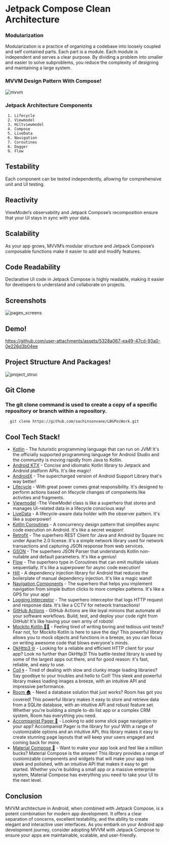 # Jetpack Compose Clean Architecture
### Modularization 
Modularization is a practice of organizing a codebase into loosely coupled and self contained parts. Each part is a module. Each module is independent and serves a clear purpose. By dividing a problem into smaller and easier to solve subproblems, you reduce the complexity of designing and maintaining a large system.
### MVVM Design Pattern With Compose!
![mvvm](https://github.com/user-attachments/assets/f43f116b-d676-412c-9a07-f08595aadffa)

### Jetpack Architecture Components 

     1. Lifecycle
     2. Viewmodel
     3. Hiltviewmodel
     4. Compose
     5. LiveData
     6. Navigation
     7. Coroutines
     8. Dagger
     9. Flow
## Testability
Each component can be tested independently, allowing for comprehensive unit and UI testing.
## Reactivity
ViewModel’s observability and Jetpack Compose’s recomposition ensure that your UI stays in sync with your data.
## Scalability
As your app grows, MVVM’s modular structure and Jetpack Compose’s composable functions make it easier to add and modify features.
## Code Readability
Declarative UI code in Jetpack Compose is highly readable, making it easier for developers to understand and collaborate on projects.
## Screenshots
![pages_screens](https://github.com/user-attachments/assets/36950a29-ec00-4911-874d-bbfaf2e94832)
## Demo!
https://github.com/user-attachments/assets/5328a067-ea49-47cd-93a0-0e226d3b04ee
## Project Structure And Packages!
![project_struc](https://github.com/user-attachments/assets/2e5daf1f-fd9d-4e9b-afd9-3e2b14864f27)

## Git Clone 
### The git clone command is used to create a copy of a specific repository or branch within a repository.
      git clone https://github.com/sachinsonvane/LBGPocWork.git
## Cool Tech Stack!
- [Kotlin](https://developer.android.com/kotlin) - The futuristic programming language that can run on JVM! It's the officially supported programming language for Android Studio and the community is
  moving rapidly from Java to Kotlin.
- [Android KTX](https://developer.android.com/kotlin/ktx.html) - Concise and idiomatic Kotlin library to Jetpack and Android platform APIs. It's like magic!
- [AndroidX](https://developer.android.com/jetpack/androidx) - The supercharged version of Android Support Library that's way better!
- [Lifecycle](https://developer.android.com/topic/libraries/architecture/lifecycle) - With great power comes great responsibility. It's designed to perform actions based on lifecycle changes of
  components like activities and fragments.
- [Viewmodel](https://developer.android.com/topic/libraries/architecture/viewmodel) -The ViewModel class is like a superhero that stores and manages UI-related data in a lifecycle conscious way!
- [LiveData](https://developer.android.com/topic/libraries/architecture/livedata) - A lifecycle-aware data holder with the observer pattern. It's like a superpower!
- [Kotlin Coroutines](https://developer.android.com/kotlin/coroutines) - A concurrency design pattern that simplifies async code execution on Android. It's like a secret weapon!
- [Retrofit](https://square.github.io/retrofit) - The superhero REST Client for Java and Android by Square inc under Apache 2.0 license. It's a simple network library used for network transactions and
  capturing JSON response from web services.
- [GSON](https://github.com/square/gson) - The superhero JSON Parser that understands Kotlin non-nullable and default parameters. It's like a genius!
- [Flow](https://developer.android.com/kotlin/flow) - The superhero type in Coroutines that can emit multiple values sequentially. It's like a superpower for async code execution!
- [Hilt](https://developer.android.com/training/dependency-injection/hilt-android) - A dependency injection library for Android that reduces the boilerplate of manual dependency injection. It's like a
  magic wand!
- [Navigation Components](https://developer.android.com/guide/navigation/navigation-getting-started) - The superhero that helps you implement navigation from simple button clicks to more complex
  patterns. It's like a GPS for your app!
- [Logging Interceptor](https://github.com/square/okhttp/blob/master/okhttp-logging-interceptor/README.md) - The superhero interceptor that logs HTTP request and response data. It's like a CCTV for
  network transactions!
- [GitHub Actions](https://github.com/features/actions) - GitHub Actions are like loyal minions that automate all your software workflows. Build, test, and deploy your code right from GitHub! It's
  like having your own army of robots!
- [Mockito Kotlin 👨‍🔬](https://github.com/mockito/mockito-kotlin) - Feeling tired of writing boring and tedious unit tests? Fear not, for Mockito Kotlin is here to save the day! This powerful library
  allows you to mock objects and functions in a breeze, so you can focus on writing awesome code that blows everyone's minds.
- [OkHttp3 🌐](https://github.com/square/okhttp) - Looking for a reliable and efficient HTTP client for your app? Look no further than OkHttp3! This battle-tested library is used by some of the largest
  apps out there, and for good reason: it's fast, reliable, and easy to use.
- [Coil 🌀](https://github.com/coil-kt/coil) - Tired of dealing with slow and clunky image loading libraries? Say goodbye to your troubles and hello to Coil! This sleek and powerful library makes
  loading images a breeze, with an intuitive API and impressive performance.
- [Room 🏠](https://developer.android.com/training/data-storage/room) - Need a database solution that just works? Room has got you covered! This powerful library makes it easy to store and retrieve
  data from a SQLite database, with an intuitive API and robust feature set. Whether you're building a simple to-do list app or a complex CRM system, Room has everything you need.
- [Accompanist Pager 📜](https://github.com/google/accompanist/tree/main/pager) - Looking to add some slick page navigation to your app? Accompanist Pager is the library for you! With a range of
  customizable options and an intuitive API, this library makes it easy to create stunning page layouts that will keep your users engaged and coming back for more.
- [Material Compose 💄](https://github.com/material-components/material-components-android-compose) - Want to make your app look and feel like a
  million bucks? Material Compose is the answer! This library provides a range of customizable components and widgets that will make your app look sleek and polished, with an intuitive API that makes it
  easy to get started. Whether you're building a small app or a massive enterprise system, Material Compose has everything you need to take your UI to the next level.
## Conclusion
MVVM architecture in Android, when combined with Jetpack Compose, is a potent combination for modern app development. It offers a clear separation of concerns, excellent testability, and the ability to create elegant and interactive user interfaces. As you embark on your Android app development journey, consider adopting MVVM with Jetpack Compose to ensure your apps are maintainable, scalable, and user-friendly.
